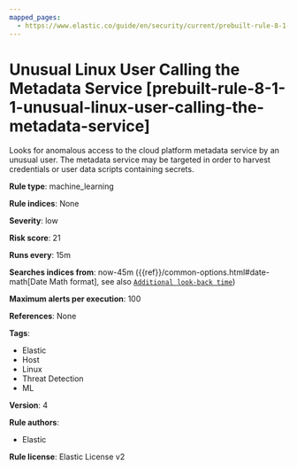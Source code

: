 ```yaml
---
mapped_pages:
  - https://www.elastic.co/guide/en/security/current/prebuilt-rule-8-1-1-unusual-linux-user-calling-the-metadata-service.html
---
```


# Unusual Linux User Calling the Metadata Service [prebuilt-rule-8-1-1-unusual-linux-user-calling-the-metadata-service]

Looks for anomalous access to the cloud platform metadata service by an unusual user. The metadata service may be targeted in order to harvest credentials or user data scripts containing secrets.

**Rule type**: machine_learning

**Rule indices**: None

**Severity**: low

**Risk score**: 21

**Runs every**: 15m

**Searches indices from**: now-45m ({{ref}}/common-options.html#date-math[Date Math format], see also [`Additional look-back time`](docs-content://solutions/security/detect-and-alert/create-detection-rule.md#rule-schedule))

**Maximum alerts per execution**: 100

**References**: None

**Tags**:

* Elastic
* Host
* Linux
* Threat Detection
* ML

**Version**: 4

**Rule authors**:

* Elastic

**Rule license**: Elastic License v2

